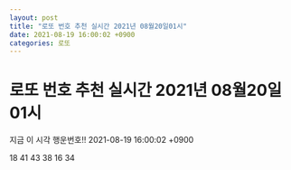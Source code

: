 ```yaml
---
layout: post
title: "로또 번호 추천 실시간 2021년 08월20일01시"
date: 2021-08-19 16:00:02 +0900
categories: 로또
---
```


# 로또 번호 추천 실시간 2021년 08월20일01시

지금 이 시각 행운번호!! 2021-08-19 16:00:02 +0900

 18  41  43  38  16  34 

